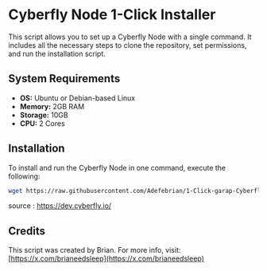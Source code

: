 # Cyberfly Node 1-Click Installer

This script allows you to set up a Cyberfly Node with a single command. It includes all the necessary steps to clone the repository, set permissions, and run the installation script.

## System Requirements

- **OS:** Ubuntu or Debian-based Linux
- **Memory:** 2GB RAM
- **Storage:** 10GB
- **CPU:** 2 Cores

## Installation

To install and run the Cyberfly Node in one command, execute the following:

```bash
wget https://raw.githubusercontent.com/Adefebrian/1-Click-garap-Cyberfly-Node/main/cyberfly.sh && sudo chmod +x cyberfly.sh && sudo ./cyberfly.sh
```

source : https://dev.cyberfly.io/

## Credits

This script was created by Brian. For more info, visit: [https://x.com/brianeedsleep](https://x.com/brianeedsleep)
```
